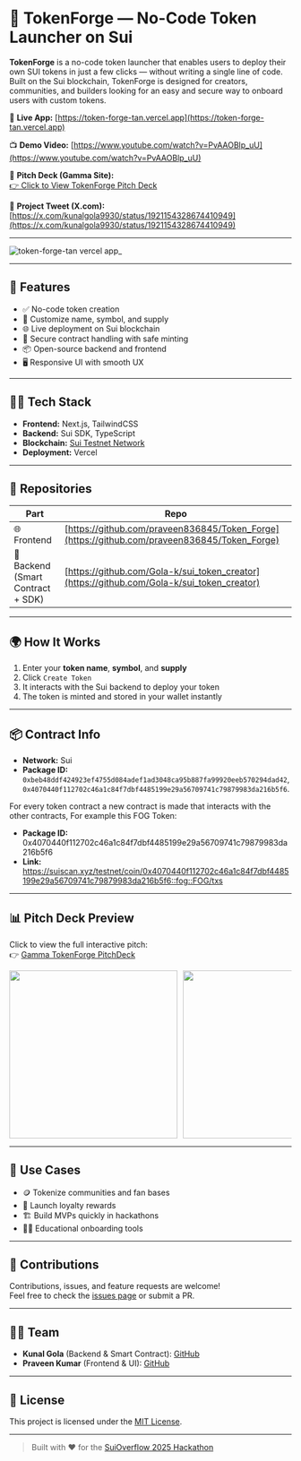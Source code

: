 # 🚀 TokenForge — No-Code Token Launcher on Sui

**TokenForge** is a no-code token launcher that enables users to deploy their own SUI tokens in just a few clicks — without writing a single line of code. Built on the Sui blockchain, TokenForge is designed for creators, communities, and builders looking for an easy and secure way to onboard users with custom tokens.

🔗 **Live App:** [https://token-forge-tan.vercel.app](https://token-forge-tan.vercel.app)

📺 **Demo Video:** [https://www.youtube.com/watch?v=PvAAOBlp_uU](https://www.youtube.com/watch?v=PvAAOBlp_uU)

🧠 **Pitch Deck (Gamma Site):**  
[👉 Click to View TokenForge Pitch Deck](https://tokenforge-no-code-token-n6ek721.gamma.site/)

🔗 **Project Tweet (X.com):**  
[https://x.com/kunalgola9930/status/1921154328674410949](https://x.com/kunalgola9930/status/1921154328674410949)

---

![token-forge-tan vercel app_](https://github.com/user-attachments/assets/8eb0697b-405a-4e2f-b695-9f5158513888)

---

## 🔨 Features

- ✅ No-code token creation
- 🎯 Customize name, symbol, and supply
- 🌐 Live deployment on Sui blockchain
- 🔐 Secure contract handling with safe minting
- 📦 Open-source backend and frontend
- 🖥️ Responsive UI with smooth UX

---

## 🧑‍💻 Tech Stack

- **Frontend:** Next.js, TailwindCSS
- **Backend:** Sui SDK, TypeScript
- **Blockchain:** [Sui Testnet Network](https://sui.io)
- **Deployment:** Vercel

---

## 📁 Repositories

| Part                              | Repo                                                                                         |
| --------------------------------- | -------------------------------------------------------------------------------------------- |
| 🌐 Frontend                       | [https://github.com/praveen836845/Token_Forge](https://github.com/praveen836845/Token_Forge) |
| 🧠 Backend (Smart Contract + SDK) | [https://github.com/Gola-k/sui_token_creator](https://github.com/Gola-k/sui_token_creator)   |

---

## 🌍 How It Works

1. Enter your **token name**, **symbol**, and **supply**
2. Click `Create Token`
3. It interacts with the Sui backend to deploy your token
4. The token is minted and stored in your wallet instantly

---

## 📦 Contract Info

- **Network:** Sui
- **Package ID:** `0xbeb48ddf424923ef4755d084adef1ad3048ca95b887fa99920eeb570294dad42`, `0x4070440f112702c46a1c84f7dbf4485199e29a56709741c79879983da216b5f6`.

For every token contract a new contract is made that interacts with the other contracts, For example this FOG Token:

- **Package ID:** 0x4070440f112702c46a1c84f7dbf4485199e29a56709741c79879983da216b5f6
- **Link:** https://suiscan.xyz/testnet/coin/0x4070440f112702c46a1c84f7dbf4485199e29a56709741c79879983da216b5f6::fog::FOG/txs

---

## 📊 Pitch Deck Preview

Click to view the full interactive pitch:  
👉 [Gamma TokenForge PitchDeck](https://tokenforge-no-code-token-n6ek721.gamma.site/)

<div style="display: flex; overflow-x: auto; gap: 10px;">
  <img src="https://github.com/user-attachments/assets/52d7f2f4-ddf9-4841-9987-1b35d1db08b6" width="300"/>
  <img src="https://github.com/user-attachments/assets/2e7e1f8d-0dcb-445c-b7cb-2d3efa0ca4c2" width="300"/>
  <img src="https://github.com/user-attachments/assets/3d27378b-f7ba-4b08-a08c-b3bc29d226b0" width="300"/>
  <img src="https://github.com/user-attachments/assets/818b56d2-b4e7-47b0-835d-90f9b7657839" width="300"/>
  <img src="https://github.com/user-attachments/assets/2342cd2d-00ad-4fcb-90cb-f195c3ea3027" width="300"/>
  <img src="https://github.com/user-attachments/assets/c6155c19-4080-4427-a410-2e0225bfc16b" width="300"/>
  
</div>

---

## 🧪 Use Cases

- 🪙 Tokenize communities and fan bases
- 🎁 Launch loyalty rewards
- 🏗️ Build MVPs quickly in hackathons
- 🧑‍🎓 Educational onboarding tools

---

## 🤝 Contributions

Contributions, issues, and feature requests are welcome!  
Feel free to check the [issues page](https://github.com/praveen836845/Token_Forge/issues) or submit a PR.

---

## 🧑‍💼 Team

- **Kunal Gola** (Backend & Smart Contract): [GitHub](https://github.com/Gola-k)
- **Praveen Kumar** (Frontend & UI): [GitHub](https://github.com/praveen836845)

---

## 📜 License

This project is licensed under the [MIT License](LICENSE).

---

> Built with ❤️ for the [SuiOverflow 2025 Hackathon](https://sui.io/hackathon)
